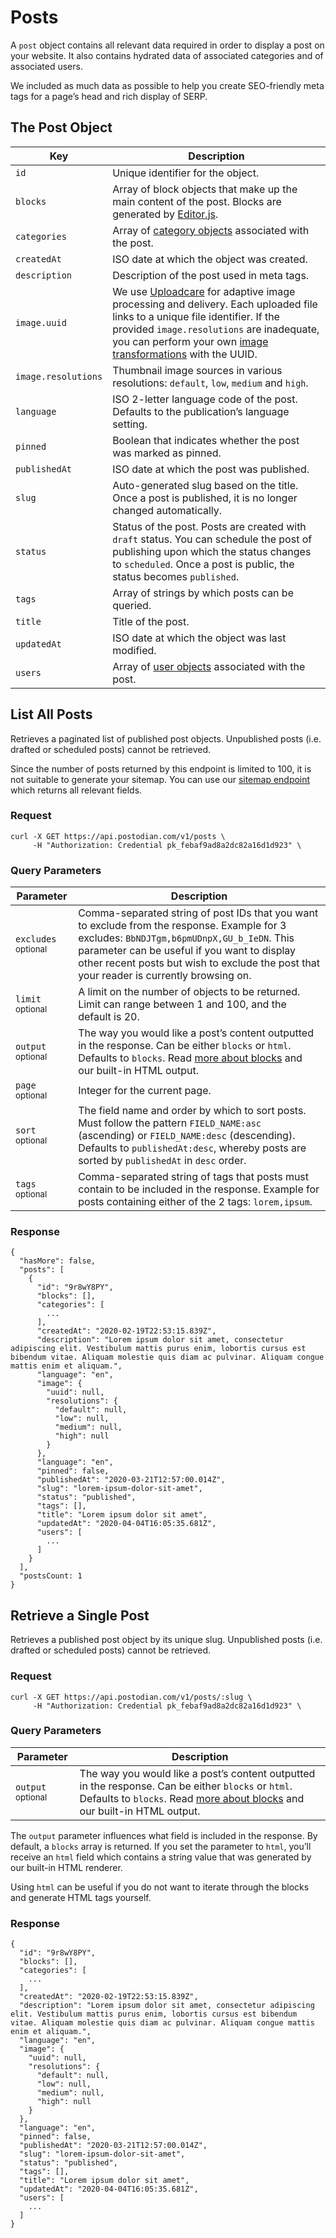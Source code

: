 # Posts

A `post` object contains all relevant data required in order to display a post on your website. It also contains hydrated data of associated categories and of associated users.

We included as much data as possible to help you create SEO-friendly meta tags for a page’s head and rich display of SERP.

## The Post Object

| Key | Description |
| --- | --- |
| `id` | Unique identifier for the object. |
| `blocks` | Array of block objects that make up the main content of the post. Blocks are generated by [Editor.js](https://editorjs.io). |
| `categories` | Array of [category objects](https://postodian.com/docs/categories) associated with the post. |
| `createdAt` | ISO date at which the object was created. |
| `description` | Description of the post used in meta tags. |
| `image.uuid` | We use [Uploadcare](https://uploadcare.com) for adaptive image processing and delivery. Each uploaded file links to a unique file identifier. If the provided `image.resolutions` are inadequate, you can perform your own [image transformations](https://uploadcare.com/docs/image_transformations/) with the UUID. |
| `image.resolutions` | Thumbnail image sources in various resolutions: `default`, `low`, `medium` and `high`. |
| `language` | ISO 2-letter language code of the post. Defaults to the publication’s language setting. |
| `pinned` | Boolean that indicates whether the post was marked as pinned. |
| `publishedAt` | ISO date at which the post was published. |
| `slug` | Auto-generated slug based on the title. Once a post is published, it is no longer changed automatically. |
| `status` | Status of the post. Posts are created with `draft` status. You can schedule the post of publishing upon which the status changes to `scheduled`. Once a post is public, the status becomes `published`. |
| `tags` | Array of strings by which posts can be queried. |
| `title` | Title of the post. |
| `updatedAt` | ISO date at which the object was last modified. |
| `users` | Array of [user objects](https://postodian.com/docs/users) associated with the post. |

## List All Posts

Retrieves a paginated list of published post objects. Unpublished posts (i.e. drafted or scheduled posts) cannot be retrieved.

Since the number of posts returned by this endpoint is limited to 100, it is not suitable to generate your sitemap. You can use our [sitemap endpoint](https://postodian.com/docs/sitemap) which returns all relevant fields.

### Request

```
curl -X GET https://api.postodian.com/v1/posts \
     -H "Authorization: Credential pk_febaf9ad8a2dc82a16d1d923" \
```

### Query Parameters

| Parameter | Description |
| --- | --- |
| `excludes` <small>optional</small> | Comma-separated string of post IDs that you want to exclude from the response. Example for 3 excludes: `BbNDJTgm,b6pmUDnpX,GU_b_IeDN`. This parameter can be useful if you want to display other recent posts but wish to exclude the post that your reader is currently browsing on. |
| `limit` <small>optional</small> | A limit on the number of objects to be returned. Limit can range between 1 and 100, and the default is 20. |
| `output` <small>optional</small> | The way you would like a post’s content outputted in the response. Can be either `blocks` or `html`. Defaults to `blocks`. Read [more about blocks](https://postodian.com/docs/blocks) and our built-in HTML output. |
| `page` <small>optional</small> | Integer for the current page. |
| `sort` <small>optional</small> | The field name and order by which to sort posts. Must follow the pattern `FIELD_NAME:asc` (ascending) or `FIELD_NAME:desc` (descending). Defaults to `publishedAt:desc`, whereby posts are sorted by `publishedAt` in `desc` order. |
| `tags` <small>optional</small> | Comma-separated string of tags that posts must contain to be included in the response. Example for posts containing either of the 2 tags: `lorem,ipsum`. |

### Response

```
{
  "hasMore": false,
  "posts": [
    {
      "id": "9r8wY8PY",
      "blocks": [],
      "categories": [
        ...
      ],
      "createdAt": "2020-02-19T22:53:15.839Z",
      "description": "Lorem ipsum dolor sit amet, consectetur adipiscing elit. Vestibulum mattis purus enim, lobortis cursus est bibendum vitae. Aliquam molestie quis diam ac pulvinar. Aliquam congue mattis enim et aliquam.",
      "language": "en",
      "image": {
        "uuid": null,
        "resolutions": {
          "default": null,
          "low": null,
          "medium": null,
          "high": null
        }
      },
      "language": "en",
      "pinned": false,
      "publishedAt": "2020-03-21T12:57:00.014Z",
      "slug": "lorem-ipsum-dolor-sit-amet",
      "status": "published",
      "tags": [],
      "title": "Lorem ipsum dolor sit amet",
      "updatedAt": "2020-04-04T16:05:35.681Z",
      "users": [
        ...
      ]
    }
  ],
  "postsCount: 1
}
```

## Retrieve a Single Post

Retrieves a published post object by its unique slug. Unpublished posts (i.e. drafted or scheduled posts) cannot be retrieved.

### Request

```
curl -X GET https://api.postodian.com/v1/posts/:slug \
     -H "Authorization: Credential pk_febaf9ad8a2dc82a16d1d923" \
```

### Query Parameters

| Parameter | Description |
| --- | --- |
| `output` <small>optional</small> | The way you would like a post’s content outputted in the response. Can be either `blocks` or `html`. Defaults to `blocks`. Read [more about blocks](https://postodian.com/docs/blocks) and our built-in HTML output. |

The `output` parameter influences what field is included in the response. By default, a `blocks` array is returned. If you set the parameter to `html`, you’ll receive an `html` field which contains a string value that was generated by our built-in HTML renderer.

Using `html` can be useful if you do not want to iterate through the blocks and generate HTML tags yourself.

### Response

```
{
  "id": "9r8wY8PY",
  "blocks": [],
  "categories": [
    ...
  ],
  "createdAt": "2020-02-19T22:53:15.839Z",
  "description": "Lorem ipsum dolor sit amet, consectetur adipiscing elit. Vestibulum mattis purus enim, lobortis cursus est bibendum vitae. Aliquam molestie quis diam ac pulvinar. Aliquam congue mattis enim et aliquam.",
  "language": "en",
  "image": {
    "uuid": null,
    "resolutions": {
      "default": null,
      "low": null,
      "medium": null,
      "high": null
    }
  },
  "language": "en",
  "pinned": false,
  "publishedAt": "2020-03-21T12:57:00.014Z",
  "slug": "lorem-ipsum-dolor-sit-amet",
  "status": "published",
  "tags": [],
  "title": "Lorem ipsum dolor sit amet",
  "updatedAt": "2020-04-04T16:05:35.681Z",
  "users": [
    ...
  ]
}
```
